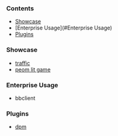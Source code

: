 ### Contents 

* [Showcase](#Showcase)
* [Enterprise Usage](#Enterprise Usage)
* [Plugins](#Plugins)



### Showcase

* [traffic]() 
* [peom lit game]() 



### Enterprise Usage 

* bbclient 



### Plugins 

* [dpm]()



